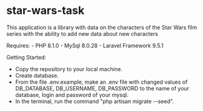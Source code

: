 # star-wars-task
This application is a library with data on the characters of the Star Wars film series with the ability to add new data about new characters

Requires:
    - PHP 8.1.0
    - MySql 8.0.28
    - Laravel Framework 9.5.1

Getting Started:
   - Copy the repository to your local machine.
   - Create database.
   - From the file .env.example, make an .env file with changed values of DB_DATABASE, DB_USERNAME, DB_PASSWORD to the name of your database, login and password of your      mysql.
   - In the terminal, run the command "php artisan migrate --seed".

